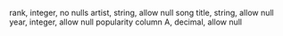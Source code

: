 rank, integer, no nulls
artist, string, allow null
song title, string, allow null
year, integer, allow null
popularity column A, decimal, allow null
